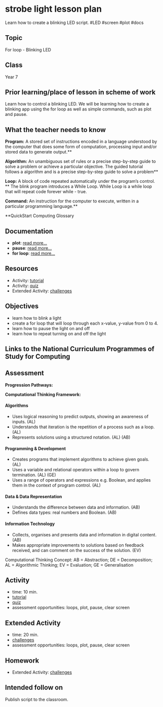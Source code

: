 # strobe light lesson plan

Learn how to create a blinking LED script. #LED #screen  #plot #docs

## Topic

For loop - Blinking LED

## Class

Year 7

## Prior learning/place of lesson in scheme of work

Learn how to control a blinking LED. We will be learning how to create a blinking app using the for loop as well as simple commands, such as plot and pause.

## What the teacher needs to know

**Program:** A stored set of instructions encoded in a language understood by the computer that does some form of computation, processing input and/or stored data to generate output.**

**Algorithm:** An unambiguous set of rules or a precise step-by-step guide to solve a problem or achieve a particular objective. The guided tutorial follows a algorithm and is a precise step-by-step guide to solve a problem**

**Loop:** A block of code repeated automatically under the program’s control. ** The blink program introduces a While Loop. While Loop is a while loop that will repeat code forever while - true.

**Command:** An instruction for the computer to execute, written in a particular programming language.**

**QuickStart Computing Glossary

## Documentation

* **plot**: [read more...](/microbit/reference/led/plot)
* **pause**: [read more...](/microbit/reference/basic/pause)
* **for loop**: [read more...](/microbit/reference/loops/for)

## Resources

* Activity: [tutorial](/microbit/lessons/strobe-light/tutorial)
* Activity: [quiz](/microbit/lessons/strobe-light/quiz)
* Extended Activity: [challenges](/microbit/lessons/strobe-light/challenges)

## Objectives

* learn how to blink a light
* create a for loop that will loop through each x-value, y-value from 0 to 4.
* learn how to pause the light on and off
* learn how to repeat turning on and off the light

## Links to the National Curriculum Programmes of Study for Computing

## Assessment

**Progression Pathways:**

**Computational Thinking Framework:**

#### Algorithms

* Uses logical reasoning to predict outputs, showing an awareness of inputs. (AL)
* Understands that iteration is the repetition of a process such as a loop. (AL)
* Represents solutions using a structured notation. (AL) (AB)

#### Programming & Development

* Creates programs that implement algorithms to achieve given goals. (AL)
* Uses a variable and relational operators within a loop to govern termination. (AL) (GE)
* Uses a range of operators and expressions e.g. Boolean, and applies them in the context of program control. (AL)

#### Data & Data Representation

* Understands the difference between data and information. (AB)
* Defines data types: real numbers and Boolean. (AB)

#### Information Technology

*  Collects, organises and presents data and information in digital content. (AB)
* Makes appropriate improvements to solutions based on feedback received, and can comment on the success of the solution. (EV)

Computational Thinking Concept: AB = Abstraction; DE = Decomposition; AL = Algorithmic Thinking; EV = Evaluation; GE = Generalisation

## Activity

* time: 10 min.
* [tutorial](/microbit/lessons/strobe-light/tutorial)
* [quiz](/microbit/lessons/strobe-light/quiz)
* assessment opportunities: loops, plot, pause, clear screen

## Extended Activity

* time: 20 min.
* [challenges](/microbit/lessons/strobe-light/challenges)
* assessment opportunities: loops, plot, pause, clear screen

## Homework

* Extended Activity: [challenges](/microbit/lessons/strobe-light/challenges)

## Intended follow on

Publish script to the classroom.

